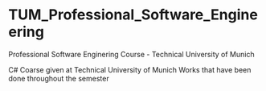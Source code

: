 # TUM_Professional_Software_Engineering
Professional Software Enginering Course - Technical University of Munich

C# Coarse given at Technical University of Munich
Works that have been done throughout the semester
